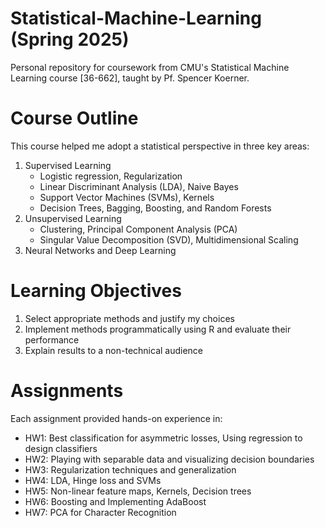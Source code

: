 # Statistical-Machine-Learning (Spring 2025)
Personal repository for coursework from CMU's Statistical Machine Learning course [36-662], taught by Pf. Spencer Koerner.

# Course Outline
This course helped me adopt a statistical perspective in three key areas:
1) Supervised Learning
   - Logistic regression, Regularization
   - Linear Discriminant Analysis (LDA), Naive Bayes
   - Support Vector Machines (SVMs), Kernels
   - Decision Trees, Bagging, Boosting, and Random Forests 
2) Unsupervised Learning
   - Clustering, Principal Component Analysis (PCA)
   - Singular Value Decomposition (SVD), Multidimensional Scaling
3) Neural Networks and Deep Learning

# Learning Objectives 
1. Select appropriate methods and justify my choices
2. Implement methods programmatically using R and evaluate their performance
3. Explain results to a non-technical audience

# Assignments
Each assignment provided hands-on experience in:
- HW1: Best classification for asymmetric losses, Using regression to design classifiers
- HW2: Playing with separable data and visualizing decision boundaries 
- HW3: Regularization techniques and generalization
- HW4: LDA, Hinge loss and SVMs
- HW5: Non-linear feature maps, Kernels, Decision trees
- HW6: Boosting and Implementing AdaBoost
- HW7: PCA for Character Recognition


